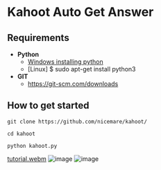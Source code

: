 # Kahoot Auto Get Answer

## Requirements
 * **Python**
      * [Windows installing python](https://www.python.org/downloads/)    
      * [Linux] $ sudo apt-get install python3
 * **GIT**
      * https://git-scm.com/downloads
## How to get started
  ```
  git clone https://github.com/nicemare/kahoot/
  ```
  ```
  cd kahoot
  ```
  ```
  python kahoot.py
  ```


[tutorial.webm](https://user-images.githubusercontent.com/25836391/192189607-eb32cb0d-0543-4d65-beb0-ac9a1d32b718.webm)
![image](https://user-images.githubusercontent.com/25836391/192182927-f4668f24-9ef7-4c3d-a715-e6266617532f.png)
![image](https://user-images.githubusercontent.com/25836391/192183002-e2f5ac29-f7a3-443c-bc6a-de3a32cbb4e1.png)
